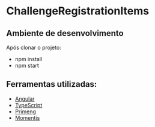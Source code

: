 # ChallengeRegistrationItems

## Ambiente de desenvolvimento

Após clonar o projeto:

- npm install
- npm start


## Ferramentas utilizadas:
- [Angular](https://angular.io)
- [TypeScript](https://www.typescriptlang.org/)
- [Primeng](https://www.primefaces.org/primeng/#/)
- [Momentjs](https://momentjs.com/)
